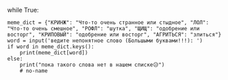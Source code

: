 while True:
    
    meme_dict = {"КРИНЖ": "Что-то очень странное или стыдное", "ЛОЛ": "Что-то очень смешное", "РОФЛ": "шутка", "ЩИЩ": "одобрение или восторг", "КРИПОВЫЙ": "одобрение или восторг", "АГРИТЬСЯ": "злиться"}
    word = input('ведите непонятное слово (Большыми буквами!!!): ')
    if word in meme_dict.keys():
        print(meme_dict[word])  
    else:
        print("пока такого слова нет в нашем списке😥")
        # no-name
